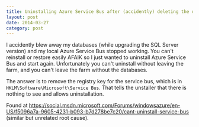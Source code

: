```yaml
---
title: Uninstalling Azure Service Bus after (accidently) deleting the databases
layout: post
date: 2014-03-27
category: post
---
```


I accidently blew away my databases (while upgrading the SQL Server version) and my local Azure Service Bus stopped working. You can't reinstall or restore easily AFAIK so I just wanted to uninstall Azure Service Bus and start again. Unfortunately you can't uninstall without leaving the farm, and you can't leave the farm without the databases.

The answer is to remove the registry key for the service bus, which is in `HKLM\Software\Microsoft\Service Bus`. That tells the unstaller that there is nothing to see and allows uninstallation.

Found at <https://social.msdn.microsoft.com/Forums/windowsazure/en-US/f5096a7a-9605-4231-b093-b7d278be7c20/cant-uninstall-service-bus> (similar but unrelated root cause).

